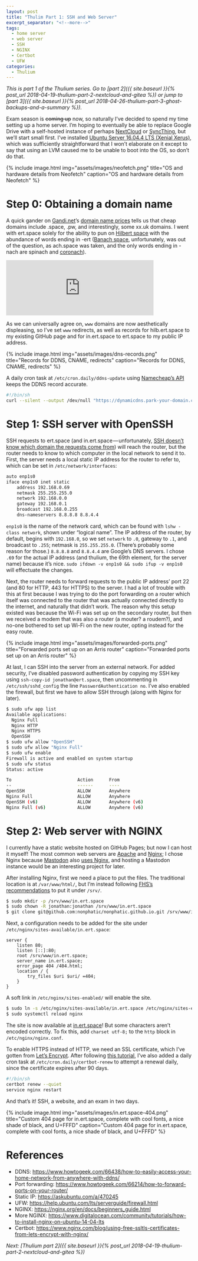 ```yaml
---
layout: post
title: "Thulim Part 1: SSH and Web Server"
excerpt_separator: "<!--more-->"
tags:
  - home server
  - web server
  - SSH
  - NGINX
  - Certbot
  - UFW
categories:
  - Thulium
---
```


*This is part 1 of the Thulium series. Go to [part 2]({{ site.baseurl }}{% post_url 2018-04-19-thulium-part-2-nextcloud-and-gitea %}) or jump to [part 3]({{ site.baseurl }}{% post_url 2018-04-26-thulium-part-3-ghost-backups-and-a-summary %}).*

Exam season is ~~coming up~~ now, so naturally I’ve decided to spend my time setting up a home server. I’m hoping to eventually be able to replace Google Drive with a self-hosted instance of perhaps [NextCloud](https://nextcloud.com/) or [SyncThing](https://syncthing.net/), but we’ll start small first. I’ve installed [Ubuntu Server 16.04.4 LTS (Xenial Xerus)](https://wiki.ubuntu.com/XenialXerus/ReleaseNotes), which was sufficiently straightforward that I won’t elaborate on it except to say that using an LVM caused me to be unable to boot into the OS, so don’t do that.

<!--more-->

{% include image.html
           img="assets/images/neofetch.png"
           title="OS and hardware details from Neofetch"
           caption="OS and hardware details from Neofetch" %}

# Step 0: Obtaining a domain name
A quick gander on [Gandi.net](https://www.gandi.net/en)’s [domain name prices](https://www.gandi.net/pdf/en/tld-prices-CA-CAD-A.pdf) tells us that cheap domains include .space, .pw, and interestingly, some xx.uk domains. I went with ert.space solely for the ability to pun on [Hilbert space](https://en.wikipedia.org/wiki/Hilbert_space) with the abundance of words ending in -ert ([Banach space](https://en.wikipedia.org/wiki/Banach_space), unfortunately, was out of the question, as ach.space was taken, and the only words ending in -nach are spinach and [coronach](https://en.wikipedia.org/wiki/Coronach)).

<iframe src="https://cybre.space/@nonphatic/99848732232210447/embed" class="mastodon-embed" style="max-width: 100%; border: 0" width="400"></iframe><script src="https://cybre.space/embed.js" async="async"></script>

As we can universally agree on, `www` domains are now aesthetically displeasing, so I’ve set `www` redirects, as well as records for hilb.ert.space to my existing GitHub page and for in.ert.space to ert.space to my public IP address.

{% include image.html
           img="assets/images/dns-records.png"
           title="Records for DDNS, CNAME, redirects"
           caption="Records for DDNS, CNAME, redirects" %}

A daily cron task at `/etc/cron.daily/ddns-update` using [Namecheap’s API](https://www.namecheap.com/support/knowledgebase/article.aspx/29/11/how-do-i-use-a-browser-to-dynamically-update-the-hosts-ip) keeps the DDNS record accurate.

```bash
#!/bin/sh
curl --silent --output /dev/null "https://dynamicdns.park-your-domain.com/update?host=@&domain=ert.space&password=<REDACTED>"
```

# Step 1: SSH server with OpenSSH
SSH requests to ert.space (and in.ert.space — unfortunately, [SSH doesn’t know which domain the requests come from](https://serverfault.com/questions/148628/only-allow-ssh-connections-to-a-specific-domain)) will reach the router, but the router needs to know to which computer in the local network to send it to. First, the server needs a local static IP address for the router to refer to, which can be set in `/etc/network/interfaces`:

```bash
auto enp1s0
iface enp1s0 inet static
    address 192.168.0.69
    netmask 255.255.255.0
    network 192.168.0.0
    gateway 192.168.0.1
    broadcast 192.168.0.255
    dns-nameservers 8.8.8.8 8.8.4.4
```

`enp1s0` is the name of the network card, which can be found with `lshw -class network`, shown under “logical name”. The IP address of the router, by default, begins with `192.168.0`, so we set `network` to `.0`, gateway to `.1`, and broadcast to `.255`; netmask is `255.255.255.0`. (There’s probably some reason for those.) `8.8.8.8` and `8.8.4.4` are Google’s DNS servers. I chose `.69` for the actual IP address (and thulium, the 69th element, for the server name) because it’s nice. `sudo ifdown -v enp1s0 && sudo ifup -v enp1s0` will effectuate the changes.

Next, the router needs to forward requests to the public IP address’ port 22 (and 80 for HTTP, 443 for HTTPS) to the server. I had a lot of trouble with this at first because I was trying to do the port forwarding on a router which itself was connected to the router that was actually connected directly to the internet, and naturally that didn’t work. The reason why this setup existed was because the Wi-Fi was set up on the secondary router, but then we received a modem that was also a router (a mouter? a roudem?), and no-one bothered to set up Wi-Fi on the new router, opting instead for the easy route.

{% include image.html
           img="assets/images/forwarded-ports.png"
           title="Forwarded ports set up on an Arris router"
           caption="Forwarded ports set up on an Arris router" %}

At last, I can SSH into the server from an external network. For added security, I’ve disabled password authentication by copying my SSH key using `ssh-copy-id jonathan@ert.space`, then uncommenting in `/etc/ssh/sshd_config` the line `PasswordAuthentication no`. I’ve also enabled the firewall, but first we have to allow SSH through (along with Nginx for later).

```bash
$ sudo ufw app list
Available applications:
  Nginx Full
  Nginx HTTP
  Nginx HTTPS
  OpenSSH
$ sudo ufw allow "OpenSSH"
$ sudo ufw allow "Nginx Full"
$ sudo ufw enable
Firewall is active and enabled on system startup
$ sudo ufw status
Status: active

To                         Action      From
--                         ------      ----
OpenSSH                    ALLOW       Anywhere
Nginx Full                 ALLOW       Anywhere
OpenSSH (v6)               ALLOW       Anywhere (v6)
Nginx Full (v6)            ALLOW       Anywhere (v6)
```

# Step 2: Web server with NGINX
I currently have a static website hosted on GitHub Pages; but now I can host it myself! The most common web servers are [Apache](https://httpd.apache.org/) and [Nginx](https://nginx.org/); I chose Nginx because [Mastodon](https://joinmastodon.org/) also [uses Nginx](https://github.com/tootsuite/documentation/blob/master/Running-Mastodon/Production-guide.md#nginx-configuration), and hosting a Mastodon instance would be an interesting project for later.

After installing Nginx, first we need a place to put the files. The traditional location is at `/var/www/html/`, but I’m instead following [FHS’s recommendations](https://en.wikipedia.org/wiki/Filesystem_Hierarchy_Standard#Directory_structure) to put it under `/srv/`.

```bash
$ sudo mkdir -p /srv/www/in.ert.space
$ sudo chown -R jonathan:jonathan /srv/www/in.ert.space
$ git clone git@github.com:nonphatic/nonphatic.github.io.git /srv/www/in.ert.space
```

Next, a configuration needs to be added for the site under `/etc/nginx/sites-available/in.ert.space`:

```nginx
server {
    listen 80;
    listen [::]:80;
    root /srv/www/in.ert.space;
    server_name in.ert.space;
    error_page 404 /404.html;
    location / {
        try_files $uri $uri/ =404;
    }
}
```

A soft link in `/etc/nginx/sites-enabled/` will enable the site.

```bash
$ sudo ln -s /etc/nginx/sites-available/in.ert.space /etc/nginx/sites-enabled/in.ert.space
$ sudo systemctl reload nginx
```

The site is now available at [in.ert.space](https://in.ert.space)! But some characters aren’t encoded correctly. To fix this, add `charset utf-8;` to the `http` block in `/etc/nginx/nginx.conf`.

To enable HTTPS instead of HTTP, we need an SSL certificate, which I’ve gotten from [Let’s Encrypt](https://letsencrypt.org/). After following [this tutorial](https://www.nginx.com/blog/using-free-ssltls-certificates-from-lets-encrypt-with-nginx/), I’ve also added a daily cron task at `/etc/cron.daily/certbot-renew` to attempt a renewal daily, since the certificate expires after 90 days.

```bash
#!/bin/sh
certbot renew --quiet
service nginx restart
```

And that’s it! SSH, a website, and an exam in two days.

{% include image.html
           img="assets/images/in.ert.space-404.png"
           title="Custom 404 page for in.ert.space, complete with cool fonts, a nice shade of black, and U+FFFD"
           caption="Custom 404 page for in.ert.space, complete with cool fonts, a nice shade of black, and U+FFFD" %}

# References
* DDNS: https://www.howtogeek.com/66438/how-to-easily-access-your-home-network-from-anywhere-with-ddns/
* Port forwarding: https://www.howtogeek.com/66214/how-to-forward-ports-on-your-router/
* Static IP: https://askubuntu.com/a/470245
* UFW: https://help.ubuntu.com/lts/serverguide/firewall.html
* NGINX: https://nginx.org/en/docs/beginners_guide.html
* More NGINX: https://www.digitalocean.com/community/tutorials/how-to-install-nginx-on-ubuntu-14-04-lts
* Certbot: https://www.nginx.com/blog/using-free-ssltls-certificates-from-lets-encrypt-with-nginx/

*Next: [Thulium part 2]({{ site.baseurl }}{% post_url 2018-04-19-thulium-part-2-nextcloud-and-gitea %})*
